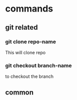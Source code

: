 # commands




## git related 
### git clone repo-name
This will clone repo

### git checkout branch-name
to checkout the branch





## common
